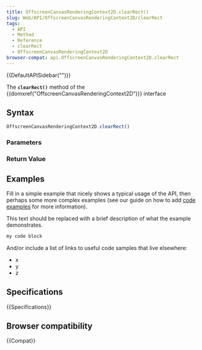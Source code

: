 ```yaml
---
title: OffscreenCanvasRenderingContext2D.clearRect()
slug: Web/API/OffscreenCanvasRenderingContext2D/clearRect
tags:
  - API
  - Method
  - Reference
  - clearRect
  - OffscreenCanvasRenderingContext2D
browser-compat: api.OffscreenCanvasRenderingContext2D.clearRect
---
```

{{DefaultAPISidebar("")}}

The **`clearRect()`** method of the {{domxref("OffscreenCanvasRenderingContext2D")}} interface 

## Syntax

```js
OffscreenCanvasRenderingContext2D.clearRect()
```

### Parameters



### Return Value



## Examples

Fill in a simple example that nicely shows a typical usage of the API, then perhaps some more complex examples (see our guide on how to add [code examples](/en-US/docs/MDN/Contribute/Structures/Code_examples) for more information).

This text should be replaced with a brief description of what the example demonstrates.

```js
my code block
```

And/or include a list of links to useful code samples that live elsewhere:

*   x
*   y
*   z

## Specifications

{{Specifications}}

## Browser compatibility

{{Compat}}

